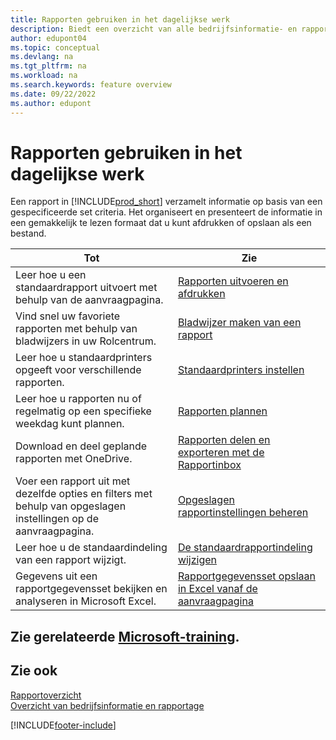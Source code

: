 ```yaml
---
title: Rapporten gebruiken in het dagelijkse werk
description: Biedt een overzicht van alle bedrijfsinformatie- en rapportagefuncties die worden ondersteund in het Business Central-product.
author: edupont04
ms.topic: conceptual
ms.devlang: na
ms.tgt_pltfrm: na
ms.workload: na
ms.search.keywords: feature overview
ms.date: 09/22/2022
ms.author: edupont
---
```

# <a name="use-reports-in-daily-work" />Rapporten gebruiken in het dagelijkse werk

Een rapport in [!INCLUDE[prod_short](includes/prod_short.md)] verzamelt informatie op basis van een gespecificeerde set criteria. Het organiseert en presenteert de informatie in een gemakkelijk te lezen formaat dat u kunt afdrukken of opslaan als een bestand.  

| Tot | Zie |
| --- | --- |
| Leer hoe u een standaardrapport uitvoert met behulp van de aanvraagpagina. | [Rapporten uitvoeren en afdrukken](ui-work-report.md) |
| Vind snel uw favoriete rapporten met behulp van bladwijzers in uw Rolcentrum. | [Bladwijzer maken van een rapport](ui-bookmarks.md) |
| Leer hoe u standaardprinters opgeeft voor verschillende rapporten. | [Standaardprinters instellen](ui-specify-printer-selection-reports.md#default) |
| Leer hoe u rapporten nu of regelmatig op een specifieke weekdag kunt plannen. | [Rapporten plannen](ui-work-report.md#ScheduleReport) |
| Download en deel geplande rapporten met OneDrive. | [Rapporten delen en exporteren met de Rapportinbox](ui-work-report-inbox.md) |
| Voer een rapport uit met dezelfde opties en filters met behulp van opgeslagen instellingen op de aanvraagpagina. | [Opgeslagen rapportinstellingen beheren](reports-saving-reusing-settings.md)|
| Leer hoe u de standaardindeling van een rapport wijzigt. | [De standaardrapportindeling wijzigen](ui-how-change-layout-currently-used-report.md) |
| Gegevens uit een rapportgegevensset bekijken en analyseren in Microsoft Excel. | [Rapportgegevensset opslaan in Excel vanaf de aanvraagpagina](/dynamics365-release-plan/2021wave1/smb/dynamics365-business-central/save-report-dataset-excel-request-page) |

## <a name="see-related-microsoft-training" />Zie gerelateerde [Microsoft-training](/training/paths/setup-reporting-dynamics-365-business-central/).

## <a name="see-also" />Zie ook

[Rapportoverzicht](reports-available-reports.md)  
[Overzicht van bedrijfsinformatie en rapportage](ui-work-report.md)  

[!INCLUDE[footer-include](includes/footer-banner.md)]
